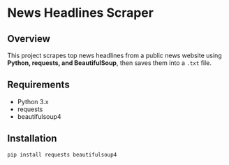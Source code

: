 # News Headlines Scraper

## Overview
This project scrapes top news headlines from a public news website using **Python, requests, and BeautifulSoup**, then saves them into a `.txt` file.

## Requirements
- Python 3.x
- requests
- beautifulsoup4

## Installation
```bash
pip install requests beautifulsoup4
